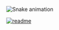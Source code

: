  ![Snake animation](https://github.com/joaohenryquecunha/joaohenryquecunha/blob/output/github-contribution-grid-snake.svg)
 
</div>
 
[![readme](https://github-readme-stats.vercel.app/api/pin/?username=joaohenryquecunha&repo=joaohenryquecunha&theme=react)](https://github.com/joaohenryquecunha/joaohenryquecunha)
